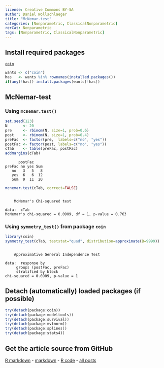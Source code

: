 ```yaml
---
license: Creative Commons BY-SA
author: Daniel Wollschlaeger
title: "McNemar-test"
categories: [Nonparametric, ClassicalNonparametric]
rerCat: Nonparametric
tags: [Nonparametric, ClassicalNonparametric]
---
```





Install required packages
-------------------------

[`coin`](http://cran.r-project.org/package=coin)


```r
wants <- c("coin")
has   <- wants %in% rownames(installed.packages())
if(any(!has)) install.packages(wants[!has])
```


McNemar-test
-------------------------

### Using `mcnemar.test()`


```r
set.seed(123)
N       <- 20
pre     <- rbinom(N, size=1, prob=0.6)
post    <- rbinom(N, size=1, prob=0.4)
preFac  <- factor(pre,  labels=c("no", "yes"))
postFac <- factor(post, labels=c("no", "yes"))
cTab    <- table(preFac, postFac)
addmargins(cTab)
```

```
      postFac
preFac no yes Sum
   no   3   5   8
   yes  6   6  12
   Sum  9  11  20
```



```r
mcnemar.test(cTab, correct=FALSE)
```

```

	McNemar's Chi-squared test

data:  cTab 
McNemar's chi-squared = 0.0909, df = 1, p-value = 0.763
```


### Using `symmetry_test()` from package `coin`


```r
library(coin)
symmetry_test(cTab, teststat="quad", distribution=approximate(B=9999))
```

```

	Approximative General Independence Test

data:  response by
	 groups (postFac, preFac) 
	 stratified by block 
chi-squared = 0.0909, p-value = 1
```


Detach (automatically) loaded packages (if possible)
-------------------------


```r
try(detach(package:coin))
try(detach(package:modeltools))
try(detach(package:survival))
try(detach(package:mvtnorm))
try(detach(package:splines))
try(detach(package:stats4))
```


Get the article source from GitHub
----------------------------------------------

[R markdown](https://github.com/dwoll/RExRepos/raw/master/Rmd/npMcNemar.Rmd) - [markdown](https://github.com/dwoll/RExRepos/raw/master/md/npMcNemar.md) - [R code](https://github.com/dwoll/RExRepos/raw/master/R/npMcNemar.R) - [all posts](https://github.com/dwoll/RExRepos/)
